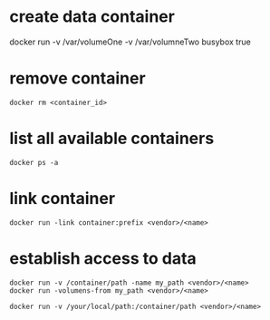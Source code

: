 # create data container

docker run -v /var/volumeOne -v /var/volumneTwo busybox true

# remove container

    docker rm <container_id>

# list all available containers

    docker ps -a

# link container

    docker run -link container:prefix <vendor>/<name>

# establish access to data

    docker run -v /container/path -name my_path <vendor>/<name>
    docker run -volumens-from my_path <vendor>/<name>

    docker run -v /your/local/path:/container/path <vendor>/<name>
